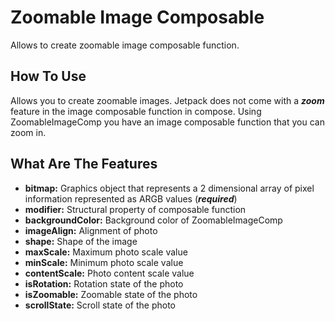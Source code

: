# Zoomable Image Composable
Allows to create zoomable image composable function.

## How To Use
Allows you to create zoomable images. Jetpack does not come with a ***zoom*** feature in the image composable function in compose. Using ZoomableImageComp you have an image composable function that you can zoom in.

## What Are The Features

- **bitmap:** Graphics object that represents a 2 dimensional array of pixel information represented as ARGB values (***required***)
- **modifier:** Structural property of composable function
- **backgroundColor:** Background color of ZoomableImageComp
- **imageAlign:** Alignment of photo
- **shape:** Shape of the image
- **maxScale:** Maximum photo scale value
- **minScale:** Minimum photo scale value
- **contentScale:** Photo content scale value
- **isRotation:** Rotation state of the photo
- **isZoomable:** Zoomable state of the photo
- **scrollState:** Scroll state of the photo
